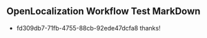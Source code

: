 ## OpenLocalization Workflow Test MarkDown
* fd309db7-71fb-4755-88cb-92ede47dcfa8 thanks!

<!--HONumber=Sep16_HO1-->


